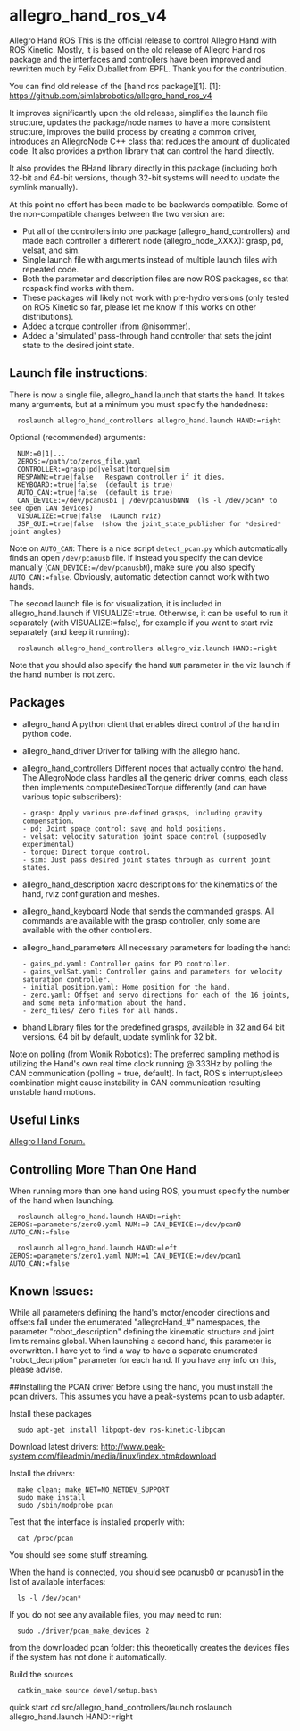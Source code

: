 # allegro_hand_ros_v4

Allegro Hand ROS
This is the official release to control Allegro Hand with ROS Kinetic. Mostly, it is based on the old release of Allegro Hand ros package and the interfaces and controllers have been improved and rewritten much by Felix Duballet from EPFL. Thank you for the contribution.

You can find old release of the [hand ros package][1]. [1]: https://github.com/simlabrobotics/allegro_hand_ros_v4

It improves significantly upon the old release, simplifies the launch file structure, updates the package/node names to have a more consistent structure, improves the build process by creating a common driver, introduces an AllegroNode C++ class that reduces the amount of duplicated code. It also provides a python library that can control the hand directly.

It also provides the BHand library directly in this package (including both 32-bit and 64-bit versions, though 32-bit systems will need to update the symlink manually).

At this point no effort has been made to be backwards compatible. Some of the non-compatible changes between the two version are:

- Put all of the controllers into one package (allegro_hand_controllers) and made each controller a different node (allegro_node_XXXX): grasp, pd, velsat, and sim.
- Single launch file with arguments instead of multiple launch files with repeated code.
- Both the parameter and description files are now ROS packages, so that rospack find works with them.
- These packages will likely not work with pre-hydro versions (only tested on ROS Kinetic so far, please let me know if this works on other distributions).
- Added a torque controller (from @nisommer).
- Added a 'simulated' pass-through hand controller that sets the joint state to the desired joint state.

## Launch file instructions:
There is now a single file, allegro_hand.launch that starts the hand. It takes many arguments, but at a minimum you must specify the handedness:

      roslaunch allegro_hand_controllers allegro_hand.launch HAND:=right
Optional (recommended) arguments:

      NUM:=0|1|...
      ZEROS:=/path/to/zeros_file.yaml
      CONTROLLER:=grasp|pd|velsat|torque|sim
      RESPAWN:=true|false   Respawn controller if it dies.
      KEYBOARD:=true|false  (default is true)
      AUTO_CAN:=true|false  (default is true)
      CAN_DEVICE:=/dev/pcanusb1 | /dev/pcanusbNNN  (ls -l /dev/pcan* to see open CAN devices)
      VISUALIZE:=true|false  (Launch rviz)
      JSP_GUI:=true|false  (show the joint_state_publisher for *desired* joint angles)
Note on `AUTO_CAN`: There is a nice script `detect_pcan.py` which automatically finds an open `/dev/pcanusb` file. If instead you specify the can device manually (`CAN_DEVICE:=/dev/pcanusbN`), make sure you also specify `AUTO_CAN:=false`. Obviously, automatic detection cannot work with two hands.

The second launch file is for visualization, it is included in allegro_hand.launch if VISUALIZE:=true. Otherwise, it can be useful to run it separately (with VISUALIZE:=false), for example if you want to start rviz separately (and keep it running):

      roslaunch allegro_hand_controllers allegro_viz.launch HAND:=right

Note that you should also specify the hand `NUM` parameter in the viz launch if the hand number is not zero.

## Packages

- allegro_hand A python client that enables direct control of the hand in python code.
- allegro_hand_driver Driver for talking with the allegro hand.
- allegro_hand_controllers Different nodes that actually control the hand. The AllegroNode class handles all the generic driver comms, each class then implements computeDesiredTorque differently (and can have various topic subscribers):
  
      - grasp: Apply various pre-defined grasps, including gravity compensation.
      - pd: Joint space control: save and hold positions.
      - velsat: velocity saturation joint space control (supposedly experimental)
      - torque: Direct torque control.
      - sim: Just pass desired joint states through as current joint states.
  
- allegro_hand_description xacro descriptions for the kinematics of the hand, rviz configuration and meshes.
- allegro_hand_keyboard Node that sends the commanded grasps. All commands are available with the grasp controller, only some are available with the other controllers.
- allegro_hand_parameters All necessary parameters for loading the hand:
  
      - gains_pd.yaml: Controller gains for PD controller.
      - gains_velSat.yaml: Controller gains and parameters for velocity saturation controller.
      - initial_position.yaml: Home position for the hand.
      - zero.yaml: Offset and servo directions for each of the 16 joints, and some meta information about the hand.
      - zero_files/ Zero files for all hands.
  
- bhand Library files for the predefined grasps, available in 32 and 64 bit versions. 64 bit by default, update symlink for 32 bit.

Note on polling (from Wonik Robotics): The preferred sampling method is utilizing the Hand's own real time clock running @ 333Hz by polling the CAN communication (polling = true, default). In fact, ROS's interrupt/sleep combination might cause instability in CAN communication resulting unstable hand motions.

## Useful Links
[Allegro Hand Forum.](https://allegrohand.com/forum)

## Controlling More Than One Hand
When running more than one hand using ROS, you must specify the number of the hand when launching.

      roslaunch allegro_hand.launch HAND:=right ZEROS:=parameters/zero0.yaml NUM:=0 CAN_DEVICE:=/dev/pcan0 AUTO_CAN:=false

      roslaunch allegro_hand.launch HAND:=left  ZEROS:=parameters/zero1.yaml NUM:=1 CAN_DEVICE:=/dev/pcan1 AUTO_CAN:=false
## Known Issues:
While all parameters defining the hand's motor/encoder directions and offsets fall under the enumerated "allegroHand_#" namespaces, the parameter "robot_description" defining the kinematic structure and joint limits remains global. When launching a second hand, this parameter is overwritten. I have yet to find a way to have a separate enumerated "robot_decription" parameter for each hand. If you have any info on this, please advise.

##Installing the PCAN driver
Before using the hand, you must install the pcan drivers. This assumes you have a peak-systems pcan to usb adapter.

Install these packages

      sudo apt-get install libpopt-dev ros-kinetic-libpcan

Download latest drivers: http://www.peak-system.com/fileadmin/media/linux/index.htm#download

Install the drivers:

      make clean; make NET=NO_NETDEV_SUPPORT
      sudo make install
      sudo /sbin/modprobe pcan
Test that the interface is installed properly with:

      cat /proc/pcan
You should see some stuff streaming.

When the hand is connected, you should see pcanusb0 or pcanusb1 in the list of available interfaces:

      ls -l /dev/pcan*
If you do not see any available files, you may need to run:

      sudo ./driver/pcan_make_devices 2
from the downloaded pcan folder: this theoretically creates the devices files if the system has not done it automatically.

Build the sources

      catkin_make source devel/setup.bash

quick start cd src/allegro_hand_controllers/launch roslaunch allegro_hand.launch HAND:=right
